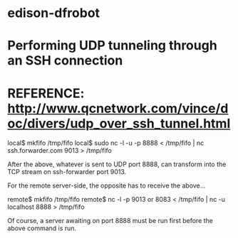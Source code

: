 # edison-dfrobot


# Performing UDP tunneling through an SSH connection
# REFERENCE: http://www.qcnetwork.com/vince/doc/divers/udp_over_ssh_tunnel.html

local$ mkfifo /tmp/fifo
local$ sudo nc -l -u -p 8888 < /tmp/fifo | nc ssh.forwarder.com 9013 > /tmp/fifo

After the above, whatever is sent to UDP port 8888, can transform into the TCP
stream on ssh-forwarder port 9013.

For the remote server-side, the opposite has to receive the above...

remote$ mkfifo /tmp/fifo
remote$ nc -l -p 9013 or 8083 < /tmp/fifo | nc -u localhost 8888 > /tmp/fifo

Of course, a server awaiting on port 8888 must be run first before the above
command is run.

